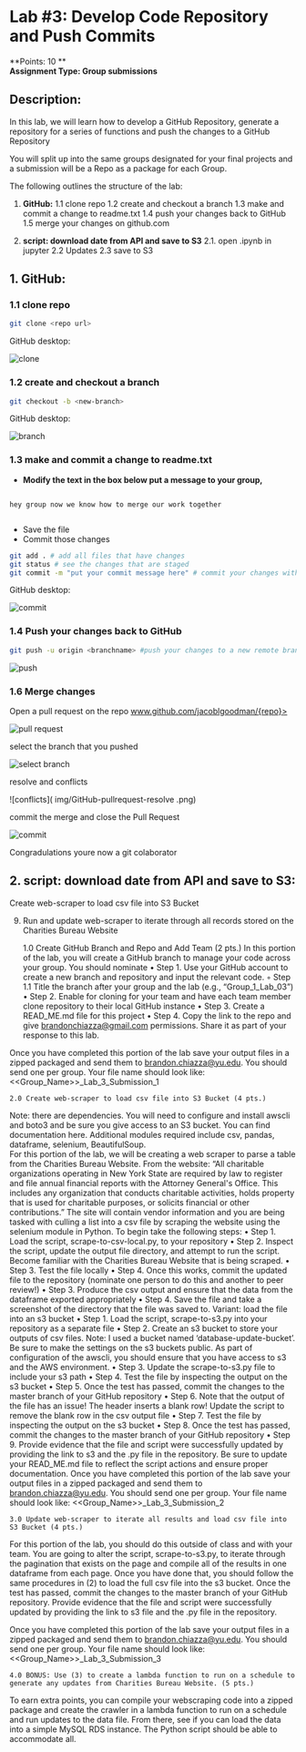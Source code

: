 # Lab #3: Develop Code Repository and Push Commits 

**Points: 10 **  
**Assignment Type: Group submissions**

## Description:

In this lab, we will learn how to develop a GitHub Repository, generate a repository for a series of  functions and push the changes to a GitHub Repository

You will split up into the same groups designated for your final projects and a submission will be a Repo as a package for each Group. 

The following outlines the structure of the lab: 

1. **GitHub:**
	1.1 clone repo 
	1.2 create and checkout a branch
	1.3 make and commit a change to readme.txt
	1.4 push your changes back to GitHub
	1.5 merge your changes on github.com

2. **script: download date from API and save to S3**
	2.1. open .ipynb in jupyter
	2.2 Updates
	2.3 save to S3


## 1. GitHub:
### 1.1 clone repo 

```bash
git clone <repo url>
```

GitHub desktop:

![clone](/img/gui-clone.png)

### 1.2 create and checkout a branch 



```bash
git checkout -b <new-branch>
```

GitHub desktop:

![branch](/img/gui-branch.png)



### 1.3 make and commit a change to readme.txt

* **Modify the text in the  box below put a message to your group,**

```

hey group now we know how to merge our work together


```
* Save the file
* Commit those changes 

```bash
git add . # add all files that have changes 
git status # see the changes that are staged
git commit -m "put your commit message here" # commit your changes with a message
```
GitHub desktop:

![commit](/img/gui-commit.png)

### 1.4  Push your changes back to GitHub

```bash
git push -u origin <branchname> #push your changes to a new remote branch
```
![push](img/gui-push.png)

### 1.6 Merge changes 

Open a pull request on the repo www.github.com/jacoblgoodman/{repo}>

![pull request](img/GitHub-pullrequest-newpr.png)



select the branch that you pushed

![select branch](img/GitHub-pullrequest-branch.png)

resolve and conflicts

![conflicts]( img/GitHub-pullrequest-resolve .png)

commit the merge and close the Pull Request

![commit]( img/GitHub-pullrequest-commit.png)


Congradulations youre now a git colaborator 


## 2. script: download date from API and save to S3:

















Create web-scraper to load csv file into S3 Bucket

9. Run and update web-scraper to iterate through all records stored on the Charities Bureau Website

    1.0 Create GitHub Branch and Repo and Add Team (2 pts.) 
    In this portion of the lab, you will create a GitHub branch to manage your code across your group. You should nominate 
    • Step 1. Use your GitHub account to create a new branch and repository and input the relevant code. 
        ◦ Step 1.1 Title the branch after your group and the lab (e.g., “Group_1_Lab_03”)
    • Step 2. Enable for cloning for your team and have each team member clone repository to their local GitHub instance
    • Step 3. Create a READ_ME.md file for this project
    • Step 4. Copy the link to the repo and give brandonchiazza@gmail.com permissions. Share it as part of your response to this lab. 

Once you have completed this portion of the lab save your output files in a zipped packaged and send them to brandon.chiazza@yu.edu. You should send one per group. Your file name should look like: <<Group_Name>>_Lab_3_Submission_1


    2.0 Create web-scraper to load csv file into S3 Bucket (4 pts.)
Note: there are dependencies. You will need to configure and install awscli and boto3 and be sure you give access to an S3 bucket. You can find documentation here. Additional modules required include csv, pandas, dataframe, selenium, BeautifulSoup. 	
For this portion of the lab, we will be creating a web scraper to parse a table from the Charities Bureau Website. From the website: “All charitable organizations operating in New York State are required by law to register and file annual financial reports with the Attorney General's Office. This includes any organization that conducts charitable activities, holds property that is used for charitable purposes, or solicits financial or other contributions.”
The site will contain vendor information and you are being tasked with culling a list into a csv file by scraping the website using the selenium module in Python. 
To begin take the following steps:
    • Step 1. Load the script, scrape-to-csv-local.py, to your repository
    • Step 2. Inspect the script, update the output file directory, and attempt to run the script. Become familiar with the Charities Bureau Website that is being scraped. 
    • Step 3. Test the file locally
    • Step 4. Once this works, commit the updated file to the repository (nominate one person to do this and another to peer review!)
    • Step 3. Produce the csv output and ensure that the data from the dataframe exported appropriately
    • Step 4. Save the file and take a screenshot of the directory that the file was saved to.
Variant: load the file into an s3 bucket
    • Step 1. Load the script, scrape-to-s3.py into your repository as a separate file
    • Step 2. Create an s3 bucket to store your outputs of csv files. Note: I used a bucket named ‘database-update-bucket’. Be sure to make the settings on the s3 buckets public. As part of configuration of the awscli, you should ensure that you have access to s3 and the AWS environment. 
    • Step 3. Update the scrape-to-s3.py file to include your s3 path
    • Step 4. Test the file by inspecting the output on the s3 bucket
    • Step 5. Once the test has passed, commit the changes to the master branch of your GitHub repository
    • Step 6. Note that the output of the file has an issue! The header inserts a blank row! Update the script to remove the blank row in the csv output file
    • Step 7. Test the file by inspecting the output on the s3 bucket
    • Step 8. Once the test has passed, commit the changes to the master branch of your GitHub repository
    • Step 9. Provide evidence that the file and script were successfully updated by providing the link to s3 and the .py file in the repository. 
Be sure to update your READ_ME.md file to reflect the script actions and ensure proper documentation.
Once you have completed this portion of the lab save your output files in a zipped packaged and send them to brandon.chiazza@yu.edu. You should send one per group. Your file name should look like: <<Group_Name>>_Lab_3_Submission_2

    3.0 Update web-scraper to iterate all results and load csv file into S3 Bucket (4 pts.)
For this portion of the lab, you should do this outside of class and with your team. You are going to alter the script, scrape-to-s3.py, to iterate through the pagination that exists on the page and compile all of the results in one dataframe from each page. Once you have done that, you should follow the same procedures in (2) to load the full csv file into the s3 bucket. 
Once the test has passed, commit the changes to the master branch of your GitHub repository. Provide evidence that the file and script were successfully updated by providing the link to s3 file and the .py file in the repository.


Once you have completed this portion of the lab save your output files in a zipped packaged and send them to brandon.chiazza@yu.edu. You should send one per group. Your file name should look like: <<Group_Name>>_Lab_3_Submission_3

    4.0 BONUS: Use (3) to create a lambda function to run on a schedule to generate any updates from Charities Bureau Website. (5 pts.)
To earn extra points, you can compile your webscraping code into a zipped package and create the crawler in a lambda function to run on a schedule and run updates to the data file. From there, see if you can load the data into a simple MySQL RDS instance. The Python script should be able to accommodate all. 
